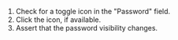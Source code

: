 1. Check for a toggle icon in the "Password" field.
2. Click the icon, if available.
3. Assert that the password visibility changes.